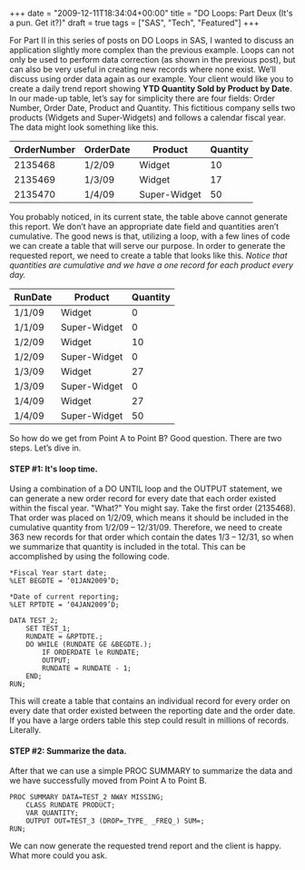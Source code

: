 +++
date = "2009-12-11T18:34:04+00:00"
title = "DO Loops: Part Deux (It's a pun. Get it?)"
draft = true
tags = ["SAS", "Tech", "Featured"]
+++

For Part II in this series of posts on DO Loops in SAS, I wanted to discuss an application slightly more complex than the previous example. Loops can not only be used to perform data correction (as shown in the previous post), but can also be very useful in creating new records where none exist. We’ll discuss using order data again as our example. Your client would like you to create a daily trend report showing **YTD Quantity Sold by Product by Date**. In our made-up table, let’s say for simplicity there are four fields: Order Number, Order Date, Product and Quantity. This fictitious company sells two products (Widgets and Super-Widgets) and follows a calendar fiscal year. The data might look something like this.

| OrderNumber | OrderDate | Product      | Quantity |
|-------------|-----------|--------------|----------|
| 2135468     | 1/2/09    | Widget       | 10       |
| 2135469     | 1/3/09    | Widget       | 17       |
| 2135470     | 1/4/09    | Super-Widget | 50       |

You probably noticed, in its current state, the table above cannot generate this report. We don’t have an appropriate date field and quantities aren’t cumulative. The good news is that, utilizing a loop, with a few lines of code we can create a table that will serve our purpose. In order to generate the requested report, we need to create a table that looks like this. _Notice that quantities are cumulative and we have a one record for each product every day._

| RunDate | Product      | Quantity |
|---------|--------------|----------|
| 1/1/09  | Widget       | 0        |
| 1/1/09  | Super-Widget | 0        |
| 1/2/09  | Widget       | 10       |
| 1/2/09  | Super-Widget | 0        |
| 1/3/09  | Widget       | 27       |
| 1/3/09  | Super-Widget | 0        |
| 1/4/09  | Widget       | 27       |
| 1/4/09  | Super-Widget | 50       |

So how do we get from Point A to Point B? Good question. There are two steps. Let’s dive in.

#### STEP #1: It's loop time. 
Using a combination of a DO UNTIL loop and the OUTPUT statement, we can generate a new order record for every date that each order existed within the fiscal year. "What?" You might say. Take the first order (2135468). That order was placed on 1/2/09, which means it should be included in the cumulative quantity from 1/2/09 – 12/31/09. Therefore, we need to create 363 new records for that order which contain the dates 1/3 – 12/31, so when we summarize that quantity is included in the total. This can be accomplished by using the following code. 
```
*Fiscal Year start date;
%LET BEGDTE = ‘01JAN2009’D;

*Date of current reporting;
%LET RPTDTE = ‘04JAN2009’D;

DATA TEST_2;
	SET TEST_1;
	RUNDATE = &RPTDTE.;
	DO WHILE (RUNDATE GE &BEGDTE.);
		IF ORDERDATE le RUNDATE;
		OUTPUT;
		RUNDATE = RUNDATE - 1;
	END;
RUN;
```

This will create a table that contains an individual record for every order on every date that order existed between the reporting date and the order date. If you have a large orders table this step could result in millions of records. Literally.

#### STEP #2: Summarize the data. 

After that we can use a simple PROC SUMMARY to summarize the data and we have successfully moved from Point A to Point B.
```
PROC SUMMARY DATA=TEST_2 NWAY MISSING;
    CLASS RUNDATE PRODUCT;
	VAR QUANTITY;
    OUTPUT OUT=TEST_3 (DROP=_TYPE_ _FREQ_) SUM=;
RUN;
```

We can now generate the requested trend report and the client is happy. What more could you ask.

